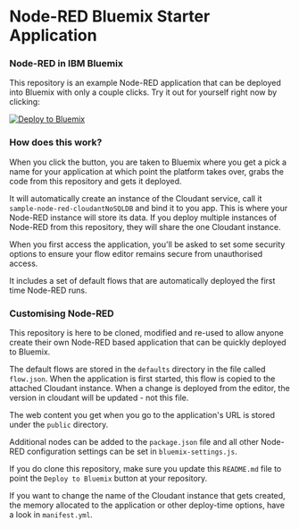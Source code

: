 Node-RED Bluemix Starter Application
====================================

### Node-RED in IBM Bluemix

This repository is an example Node-RED application that can be deployed into
Bluemix with only a couple clicks. Try it out for yourself right now by clicking:

[![Deploy to Bluemix](https://bluemix.net/deploy/button.png)](https://bluemix.net/deploy?repository=https://github.com/zuhito/node-red-bluemix-starter-for-japanese-children.git)

### How does this work?

When you click the button, you are taken to Bluemix where you get a pick a name
for your application at which point the platform takes over, grabs the code from
this repository and gets it deployed.

It will automatically create an instance of the Cloudant service, call it
`sample-node-red-cloudantNoSQLDB` and bind it to you app. This is where your
Node-RED instance will store its data. If you deploy multiple instances of
Node-RED from this repository, they will share the one Cloudant instance.


When you first access the application, you'll be asked to set some security options
to ensure your flow editor remains secure from unauthorised access.

It includes a set of default flows that are automatically deployed the first time
Node-RED runs.

### Customising Node-RED

This repository is here to be cloned, modified and re-used to allow anyone create
their own Node-RED based application that can be quickly deployed to Bluemix.

The default flows are stored in the `defaults` directory in the file called `flow.json`.
When the application is first started, this flow is copied to the attached Cloudant
instance. When a change is deployed from the editor, the version in cloudant will
be updated - not this file.

The web content you get when you go to the application's URL is stored under the
`public` directory.

Additional nodes can be added to the `package.json` file and all other Node-RED
configuration settings can be set in `bluemix-settings.js`.

If you do clone this repository, make sure you update this `README.md` file to point
the `Deploy to Bluemix` button at your repository.

If you want to change the name of the Cloudant instance that gets created, the memory
allocated to the application or other deploy-time options, have a look in `manifest.yml`.
